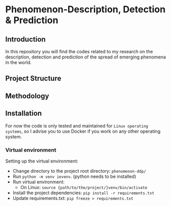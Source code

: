 # Phenomenon-Description, Detection & Prediction

## Introduction

In this repository you will find the codes related to my research on the description, detection and prediction of the spread of emerging phenomena in the world.

## Project Structure

## Methodology

## Installation

For now the code is only tested and maintained for `Linux operating systems`, so I advise you to use Docker if you work on any other operating system.

### Virtual environment

Setting up the virtual environment:

- Change directory to the project root directory: `phenomenon-ddp/`
- Run `python -m venv ievenv`. (python needs to be installed)
- Run virtual environment:
   - On Linux: `source {path/to/the/project/}venv/bin/activate`
- Install the project dependencies: `pip install -r requirements.txt`
- Update requirements.txt: `pip freeze > requirements.txt`






